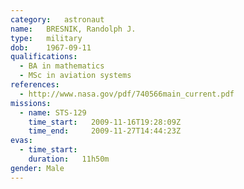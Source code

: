 ```yaml
---
category:	astronaut
name:	BRESNIK, Randolph J.
type:	military
dob:	1967-09-11
qualifications:
  - BA in mathematics
  - MSc in aviation systems
references:
  - http://www.nasa.gov/pdf/740566main_current.pdf
missions:
  - name: STS-129
    time_start:   2009-11-16T19:28:09Z
    time_end:     2009-11-27T14:44:23Z
evas:
  - time_start: 
    duration:   11h50m
gender:	Male
---
```

